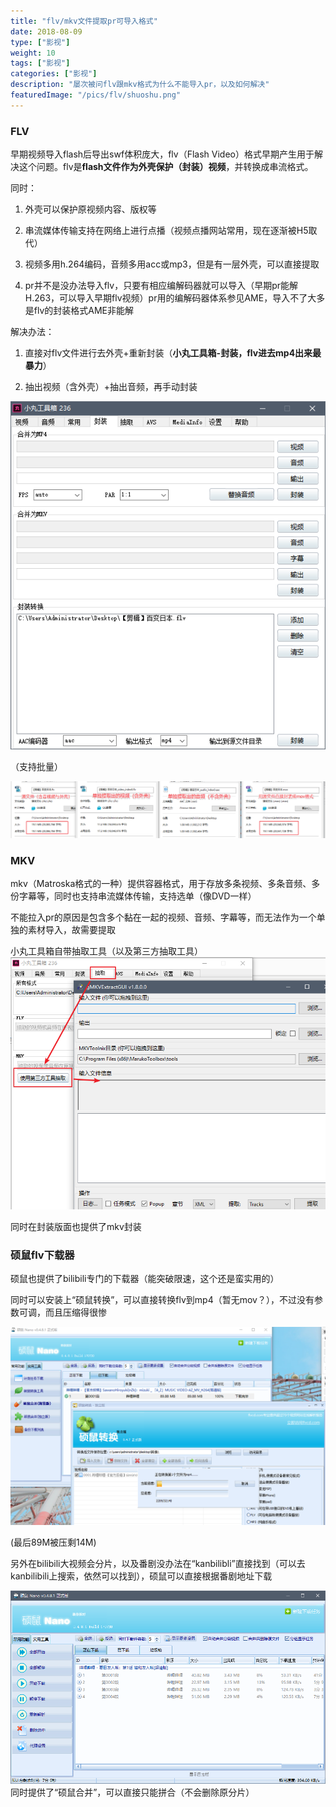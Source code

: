 ```yaml
---
title: "flv/mkv文件提取pr可导入格式"
date: 2018-08-09
type: ["影视"]
weight: 10
tags: ["影视"]
categories: ["影视"]
description: "屡次被问flv跟mkv格式为什么不能导入pr，以及如何解决"
featuredImage: "/pics/flv/shuoshu.png"
---
```


### FLV
早期视频导入flash后导出swf体积庞大，flv（Flash Video）格式早期产生用于解决这个问题。flv是**flash文件作为外壳保护（封装）视频**，并转换成串流格式。

同时：

1. 外壳可以保护原视频内容、版权等

2. 串流媒体传输支持在网络上进行点播（视频点播网站常用，现在逐渐被H5取代）

3. 视频多用h.264编码，音频多用acc或mp3，但是有一层外壳，可以直接提取

4. pr并不是没办法导入flv，只要有相应编解码器就可以导入（早期pr能解H.263，可以导入早期flv视频）pr用的编解码器体系参见AME，导入不了大多是flv的封装格式AME非能解

解决办法：

1. 直接对flv文件进行去外壳+重新封装（**小丸工具箱-封装，flv进去mp4出来最暴力**）

2. 抽出视频（含外壳）+抽出音频，再手动封装

![小丸工具箱](/pics/flv/02.png)

（支持批量）

![对比图](/pics/flv/01.png)

### MKV

mkv（Matroska格式的一种）提供容器格式，用于存放多条视频、多条音频、多份字幕等，同时也支持串流媒体传输，支持选单（像DVD一样）

不能拉入pr的原因是包含多个黏在一起的视频、音频、字幕等，而无法作为一个单独的素材导入，故需要提取

小丸工具箱自带抽取工具（以及第三方抽取工具）
![小丸工具箱](/pics/flv/03.png)

同时在封装版面也提供了mkv封装

### 硕鼠flv下载器

硕鼠也提供了bilibili专门的下载器（能突破限速，这个还是蛮实用的）

同时可以安装上“硕鼠转换”，可以直接转换flv到mp4（暂无mov？），不过没有参数可调，而且压缩得很惨

![硕鼠](/pics/flv/05.png)

(最后89M被压剩14M)


另外在bilibili大视频会分片，以及番剧没办法在“kanbilibli”直接找到（可以去kanbilibili上搜索，依然可以找到），硕鼠可以直接根据番剧地址下载

![硕鼠](/pics/flv/06.png)
同时提供了“硕鼠合并”，可以直接只能拼合（不会删除原分片）
